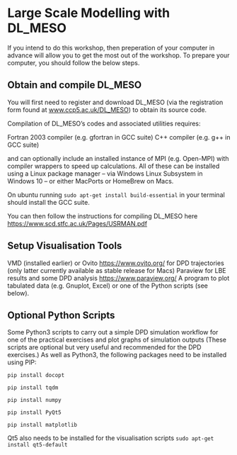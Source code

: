 # Large Scale Modelling with DL_MESO

If you intend to do this workshop, then preperation of your computer in advance will allow you to get the most out of the workshop. To prepare your computer, you should follow the below steps.

## Obtain and compile DL_MESO

You will first need to register and download DL_MESO (via the registration form found at www.ccp5.ac.uk/DL_MESO) to obtain its source code.
 
Compilation of DL_MESO’s codes and associated utilities requires:

Fortran 2003 compiler (e.g. gfortran in GCC suite)
C++ compiler (e.g. g++ in GCC suite)
 
and can optionally include an installed instance of MPI (e.g. Open-MPI) with compiler wrappers to speed up calculations. 
All of these can be installed using a Linux package manager – via Windows Linux Subsystem in Windows 10 – or either MacPorts or HomeBrew on Macs.

On ubuntu running ```sudo apt-get install build-essential``` in your terminal should install the GCC suite.

You can then follow the instructions for compiling DL_MESO here https://www.scd.stfc.ac.uk/Pages/USRMAN.pdf
 

## Setup Visualisation Tools
 

VMD (installed earlier) or Ovito https://www.ovito.org/ for DPD trajectories (only latter currently available as stable release for Macs)
Paraview for LBE results and some DPD analysis https://www.paraview.org/
A program to plot tabulated data (e.g. Gnuplot, Excel) or one of the Python scripts (see below).


## Optional Python Scripts

Some Python3 scripts to carry out a simple DPD simulation workflow for one of the practical exercises and plot graphs of simulation outputs (These scripts are optional but very useful and recommended for the DPD exercises.) 
As well as Python3, the following packages need to be installed using PIP:
 

```pip install docopt```

```pip install tqdm```

```pip install numpy```

```pip install PyQt5```

```pip install matplotlib```

 
Qt5 also needs to be installed for the visualisation scripts ```sudo apt-get install qt5-default```
